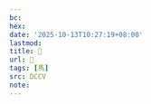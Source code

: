 ```yaml
---
bc:
hex:
date: '2025-10-13T10:27:19+08:00'
lastmod:
title: 􂙂
url: 􂙂
tags: [馬]
src: DCCV
note:
---
```

